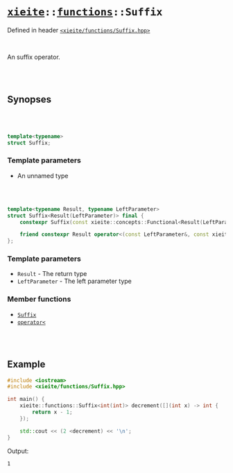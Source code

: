 # [`xieite`](../../README.md)`::`[`functions`](../../docs/functions.md)`::Suffix`
Defined in header [`<xieite/functions/Suffix.hpp>`](../../include/xieite/functions/Suffix.hpp)

<br/>

An suffix operator.

<br/><br/>

## Synopses

<br/><br/>

```cpp
template<typename>
struct Suffix;
```
### Template parameters
- An unnamed type

<br/><br/>

```cpp
template<typename Result, typename LeftParameter>
struct Suffix<Result(LeftParameter)> final {
	constexpr Suffix(const xieite::concepts::Functional<Result(LeftParameter)> auto&);

	friend constexpr Result operator<(const LeftParameter&, const xieite::functions::Suffix<Result(LeftParameter)>&);
};
```
### Template parameters
- `Result` - The return type
- `LeftParameter` - The left parameter type
### Member functions
- [`Suffix`](../../docs/functions/Suffix/constructor.md)
- [`operator<`](../../docs/functions/Suffix/operatorLess.md)

<br/><br/>

## Example
```cpp
#include <iostream>
#include <xieite/functions/Suffix.hpp>

int main() {
	xieite::functions::Suffix<int(int)> decrement([](int x) -> int {
		return x - 1;
	});

	std::cout << (2 <decrement) << '\n';
}
```
Output:
```
1
```
